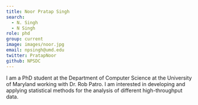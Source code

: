 ```yaml
---
title: Noor Pratap Singh
search:
  - N. Singh
  - N Singh
role: phd
group: current
image: images/noor.jpg
email: npsingh@umd.edu
twitter: PratapNoor
github: NPSDC
---
```


I am a PhD student at the Department of Computer Science at the University of Maryland  working with Dr. Rob Patro. I am interested in developing and applying statistical methods for the analysis of different high-throughput data.
